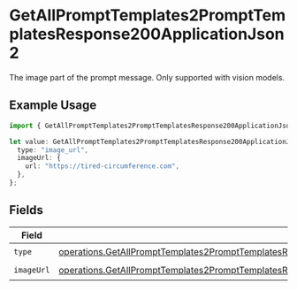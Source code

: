 # GetAllPromptTemplates2PromptTemplatesResponse200ApplicationJson2

The image part of the prompt message. Only supported with vision models.

## Example Usage

```typescript
import { GetAllPromptTemplates2PromptTemplatesResponse200ApplicationJson2 } from "orq-poc-typescript-multi-env-version/models/operations";

let value: GetAllPromptTemplates2PromptTemplatesResponse200ApplicationJson2 = {
  type: "image_url",
  imageUrl: {
    url: "https://tired-circumference.com",
  },
};
```

## Fields

| Field                                                                                                                                                                                                                                | Type                                                                                                                                                                                                                                 | Required                                                                                                                                                                                                                             | Description                                                                                                                                                                                                                          |
| ------------------------------------------------------------------------------------------------------------------------------------------------------------------------------------------------------------------------------------ | ------------------------------------------------------------------------------------------------------------------------------------------------------------------------------------------------------------------------------------ | ------------------------------------------------------------------------------------------------------------------------------------------------------------------------------------------------------------------------------------ | ------------------------------------------------------------------------------------------------------------------------------------------------------------------------------------------------------------------------------------ |
| `type`                                                                                                                                                                                                                               | [operations.GetAllPromptTemplates2PromptTemplatesResponse200ApplicationJSONResponseBodyItems1VersionsType](../../models/operations/getallprompttemplates2prompttemplatesresponse200applicationjsonresponsebodyitems1versionstype.md) | :heavy_check_mark:                                                                                                                                                                                                                   | N/A                                                                                                                                                                                                                                  |
| `imageUrl`                                                                                                                                                                                                                           | [operations.GetAllPromptTemplates2PromptTemplatesResponse200ApplicationJSONImageUrl](../../models/operations/getallprompttemplates2prompttemplatesresponse200applicationjsonimageurl.md)                                             | :heavy_check_mark:                                                                                                                                                                                                                   | N/A                                                                                                                                                                                                                                  |